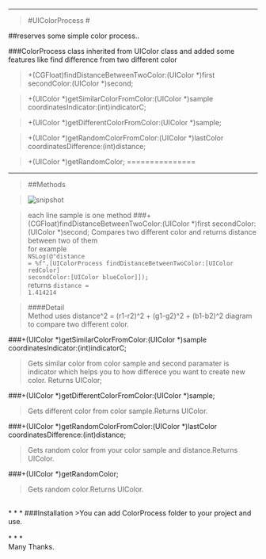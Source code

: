 * * *
>#UIColorProcess #

##reserves some simple color process..

###ColorProcess class inherited from UIColor class and added some features like find difference from two different color


>+(CGFloat)findDistanceBetweenTwoColor:(UIColor *)first secondColor:(UIColor *)second;

>+(UIColor *)getSimilarColorFromColor:(UIColor *)sample coordinatesIndicator:(int)indicatorC;

>+(UIColor *)getDifferentColorFromColor:(UIColor *)sample;

>+(UIColor *)getRandomColorFromColor:(UIColor *)lastColor coordinatesDifference:(int)distance;

>+(UIColor *)getRandomColor;
===============
* * *
>##Methods

>![snipshot](http://s24.postimg.org/jh9pmtmc5/Screen_Shot_2013_12_24_at_1_04_59_PM.png "Color Samples")

>each line sample is one method
###+(CGFloat)findDistanceBetweenTwoColor:(UIColor *)first secondColor:(UIColor *)second;
>Compares two different color and returns distance between two of them
<br>for example <br><code>NSLog(@"distance = %f",[UIColorProcess findDistanceBetweenTwoColor:[UIColor redColor] secondColor:[UIColor blueColor]]); </code><br>returns <code>distance = 1.414214</code>

>####Detail<br>
Method uses distance^2 = (r1-r2)^2 + (g1-g2)^2 + (b1-b2)^2 diagram to compare two different color.

###+(UIColor *)getSimilarColorFromColor:(UIColor *)sample coordinatesIndicator:(int)indicatorC;
>Gets similar color from color sample and second paramater is indicator which helps you to how differece you want to create new color. Returns UIColor;

###+(UIColor *)getDifferentColorFromColor:(UIColor *)sample;
>Gets different color from color sample.Returns UIColor.

###+(UIColor *)getRandomColorFromColor:(UIColor *)lastColor coordinatesDifference:(int)distance;
>Gets random color from your color sample and distance.Returns UIColor.

###+(UIColor *)getRandomColor;
>Gets random color.Returns UIColor.



<br>
* * *
###Installation
>You can add ColorProcess folder to your project and use.
<br><br>
* * *
<br>Many Thanks.
